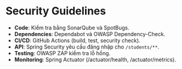 # Security Guidelines
- **Code**: Kiểm tra bằng SonarQube và SpotBugs.
- **Dependencies**: Dependabot và OWASP Dependency-Check.
- **CI/CD**: GitHub Actions (build, test, security check).
- **API**: Spring Security yêu cầu đăng nhập cho `/students/**`.
- **Testing**: OWASP ZAP kiểm tra lỗ hổng.
- **Monitoring**: Spring Actuator (/actuator/health, /actuator/metrics).